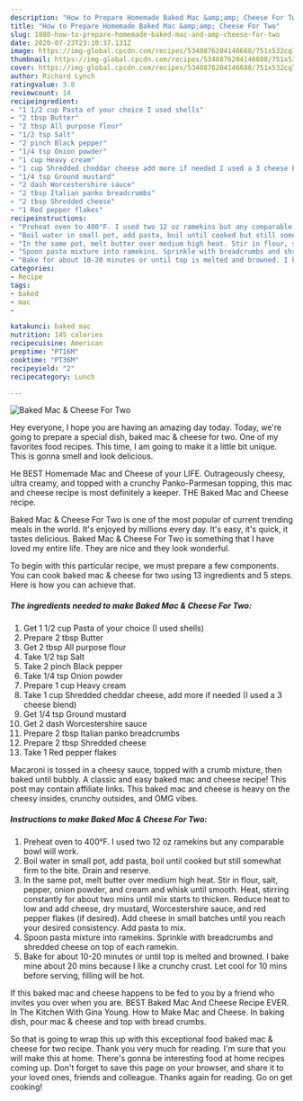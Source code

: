 ```yaml
---
description: "How to Prepare Homemade Baked Mac &amp;amp; Cheese For Two"
title: "How to Prepare Homemade Baked Mac &amp;amp; Cheese For Two"
slug: 1880-how-to-prepare-homemade-baked-mac-and-amp-cheese-for-two
date: 2020-07-23T23:10:37.131Z
image: https://img-global.cpcdn.com/recipes/5340876204146688/751x532cq70/baked-mac-cheese-for-two-recipe-main-photo.jpg
thumbnail: https://img-global.cpcdn.com/recipes/5340876204146688/751x532cq70/baked-mac-cheese-for-two-recipe-main-photo.jpg
cover: https://img-global.cpcdn.com/recipes/5340876204146688/751x532cq70/baked-mac-cheese-for-two-recipe-main-photo.jpg
author: Richard Lynch
ratingvalue: 3.8
reviewcount: 14
recipeingredient:
- "1 1/2 cup Pasta of your choice I used shells"
- "2 tbsp Butter"
- "2 tbsp All purpose flour"
- "1/2 tsp Salt"
- "2 pinch Black pepper"
- "1/4 tsp Onion powder"
- "1 cup Heavy cream"
- "1 cup Shredded cheddar cheese add more if needed I used a 3 cheese blend"
- "1/4 tsp Ground mustard"
- "2 dash Worcestershire sauce"
- "2 tbsp Italian panko breadcrumbs"
- "2 tbsp Shredded cheese"
- "1 Red pepper flakes"
recipeinstructions:
- "Preheat oven to 400°F. I used two 12 oz ramekins but any comparable bowl will work."
- "Boil water in small pot, add pasta, boil until cooked but still somewhat firm to the bite. Drain and reserve."
- "In the same pot, melt butter over medium high heat. Stir in flour, salt, pepper, onion powder, and cream and whisk until smooth. Heat, stirring constantly for about two mins until mix starts to thicken. Reduce heat to low and add cheese, dry mustard, Worcestershire sauce, and red pepper flakes (if desired). Add cheese in small batches until you reach your desired consistency.  Add pasta to mix."
- "Spoon pasta mixture into ramekins. Sprinkle with breadcrumbs and shredded cheese on top of each ramekin."
- "Bake for about 10-20 minutes or until top is melted and browned. I bake mine about 20 mins because I like a crunchy crust. Let cool for 10 mins before serving, filling will be hot."
categories:
- Recipe
tags:
- baked
- mac
- 

katakunci: baked mac  
nutrition: 145 calories
recipecuisine: American
preptime: "PT16M"
cooktime: "PT36M"
recipeyield: "2"
recipecategory: Lunch

---
```



![Baked Mac &amp; Cheese For Two](https://img-global.cpcdn.com/recipes/5340876204146688/751x532cq70/baked-mac-cheese-for-two-recipe-main-photo.jpg)

Hey everyone, I hope you are having an amazing day today. Today, we're going to prepare a special dish, baked mac &amp; cheese for two. One of my favorites food recipes. This time, I am going to make it a little bit unique. This is gonna smell and look delicious.

He BEST Homemade Mac and Cheese of your LIFE. Outrageously cheesy, ultra creamy, and topped with a crunchy Panko-Parmesan topping, this mac and cheese recipe is most definitely a keeper. THE Baked Mac and Cheese recipe.

Baked Mac &amp; Cheese For Two is one of the most popular of current trending meals in the world. It's enjoyed by millions every day. It's easy, it's quick, it tastes delicious. Baked Mac &amp; Cheese For Two is something that I have loved my entire life. They are nice and they look wonderful.


To begin with this particular recipe, we must prepare a few components. You can cook baked mac &amp; cheese for two using 13 ingredients and 5 steps. Here is how you can achieve that.

<!--inarticleads1-->

##### The ingredients needed to make Baked Mac &amp; Cheese For Two:

1. Get 1 1/2 cup Pasta of your choice (I used shells)
1. Prepare 2 tbsp Butter
1. Get 2 tbsp All purpose flour
1. Take 1/2 tsp Salt
1. Take 2 pinch Black pepper
1. Take 1/4 tsp Onion powder
1. Prepare 1 cup Heavy cream
1. Take 1 cup Shredded cheddar cheese, add more if needed (I used a 3 cheese blend)
1. Get 1/4 tsp Ground mustard
1. Get 2 dash Worcestershire sauce
1. Prepare 2 tbsp Italian panko breadcrumbs
1. Prepare 2 tbsp Shredded cheese
1. Take 1 Red pepper flakes


Macaroni is tossed in a cheesy sauce, topped with a crumb mixture, then baked until bubbly. A classic and easy baked mac and cheese recipe! This post may contain affiliate links. This baked mac and cheese is heavy on the cheesy insides, crunchy outsides, and OMG vibes. 

<!--inarticleads2-->

##### Instructions to make Baked Mac &amp; Cheese For Two:

1. Preheat oven to 400°F. I used two 12 oz ramekins but any comparable bowl will work.
1. Boil water in small pot, add pasta, boil until cooked but still somewhat firm to the bite. Drain and reserve.
1. In the same pot, melt butter over medium high heat. Stir in flour, salt, pepper, onion powder, and cream and whisk until smooth. Heat, stirring constantly for about two mins until mix starts to thicken. Reduce heat to low and add cheese, dry mustard, Worcestershire sauce, and red pepper flakes (if desired). Add cheese in small batches until you reach your desired consistency.  Add pasta to mix.
1. Spoon pasta mixture into ramekins. Sprinkle with breadcrumbs and shredded cheese on top of each ramekin.
1. Bake for about 10-20 minutes or until top is melted and browned. I bake mine about 20 mins because I like a crunchy crust. Let cool for 10 mins before serving, filling will be hot.


If this baked mac and cheese happens to be fed to you by a friend who invites you over when you are. BEST Baked Mac And Cheese Recipe EVER. In The Kitchen With Gina Young. How to Make Mac and Cheese. In baking dish, pour mac &amp; cheese and top with bread crumbs. 

So that is going to wrap this up with this exceptional food baked mac &amp; cheese for two recipe. Thank you very much for reading. I'm sure that you will make this at home. There's gonna be interesting food at home recipes coming up. Don't forget to save this page on your browser, and share it to your loved ones, friends and colleague. Thanks again for reading. Go on get cooking!
